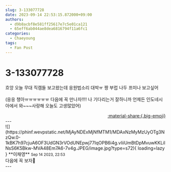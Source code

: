 ```yaml
---
slug: 3-133077728
date: 2023-09-14 22:53:15.872000+09:00
authors:
  - d9b8acbf8e581ff25617e7c5e01ca121
  - 65eff6ab044ae8dea6816794f11a6fc1
categories:
  - Chaeyoung
tags:
  - Fan Post
---
```


# 3-133077728

<div class="post-container" markdown="1">
<div class="content-container md-sidebar__scrollwrap" markdown="1">

흐앙 오늘 무대 직캠들 보고왔는데 응원법소리 대박ㅠ 짱 부럽 나두 프미나 보고싶어<br><br>(응응 챙아ㅠㅠㅠㅠㅠㅠ 다음에 꼭 만나자!!!! 나 기다리는거 잘하니까 언제든 인도네시아에서 와~~~사랑해 오늘도 고생많았어)

</div>
</div>

<div style="text-align: right;" markdown="1">
<a href="https://weverse.io/fromis9/fanpost/3-133077728" style="text-align: right;">:material-share:{.big-emoji}</a>
</div>
---

<div class="comments-container md-sidebar__scrollwrap" markdown="1">
<div class="comment" markdown="1">
<div class='id-container' markdown="1">
![](https://phinf.wevpstatic.net/MjAyNDExMjNfMTM1/MDAxNzMyMzUyOTg3NzQw.0-1kBK7h97cjuA6OF3UdGN3rVOdUNEpwj77IqOPB6i4g.vliiUmBtDpMvuwKKLiINsS6K5Bkw-MVA48Em7A6-7v4g.JPEG/image.jpg?type=s72){ loading=lazy }
**<span class="artist">이채영</span>** <small>Sep 14 2023, 22:53</small><br>
</div>
<div class='comment-body' markdown="1">
다음에 꼭 보자🥰
</div>
</div>
</div>
---
